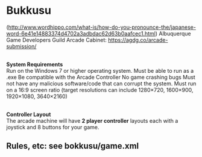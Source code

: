 # Bukkusu 
(http://www.wordhippo.com/what-is/how-do-you-pronounce-the/japanese-word-6e41e14883374d4702a3adbdac62d63b0aafcec1.html)
Albuquerque Game Developers Guild Arcade Cabinet: https://agdg.co/arcade-submission/

<br><b>System Requirements</b><br>
  Run on the Windows 7 or higher operating system.
  Must be able to run as a .exe 
  Be compatible with the Arcade Controller 
  No game crashing bugs
  Must not have any malicious software/code that can corrupt the system.
  Must run on a 16:9 screen ratio (target resolutions can include 1280×720, 1600×900, 1920×1080, 3640×2160)
  
  
<br><b>Controller Layout</b></br>
   The arcade machine will have **2 player controller** layouts each with a joystick and 8 buttons for your game. 


<h2>Rules, etc: see bokkusu/game.xml</h2>
